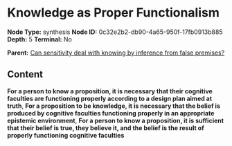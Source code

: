 # Knowledge as Proper Functionalism

**Node Type:** synthesis
**Node ID:** 0c32e2b2-db90-4a65-950f-17fb0913b885
**Depth:** 5
**Terminal:** No

**Parent:** [Can sensitivity deal with knowing by inference from false premises?](can-sensitivity-deal-with-knowing-by-inference-from-false-premises-antithesis-49c74e9c-e9d0-44fc-a4f9-432c82b2e49f.md)

## Content

**For a person to know a proposition, it is necessary that their cognitive faculties are functioning properly according to a design plan aimed at truth**, **For a proposition to be knowledge, it is necessary that the belief is produced by cognitive faculties functioning properly in an appropriate epistemic environment**, **For a person to know a proposition, it is sufficient that their belief is true, they believe it, and the belief is the result of properly functioning cognitive faculties**
